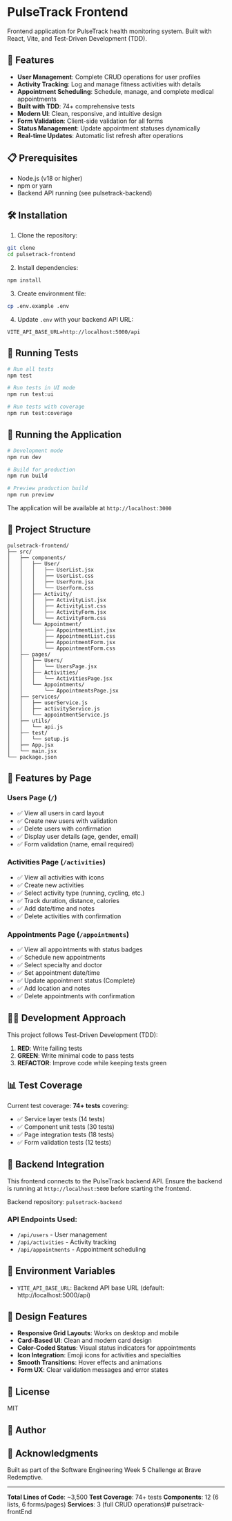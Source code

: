 # PulseTrack Frontend

Frontend application for PulseTrack health monitoring system. Built with React, Vite, and Test-Driven Development (TDD).

## 🚀 Features

- **User Management**: Complete CRUD operations for user profiles
- **Activity Tracking**: Log and manage fitness activities with details
- **Appointment Scheduling**: Schedule, manage, and complete medical appointments
- **Built with TDD**: 74+ comprehensive tests
- **Modern UI**: Clean, responsive, and intuitive design
- **Form Validation**: Client-side validation for all forms
- **Status Management**: Update appointment statuses dynamically
- **Real-time Updates**: Automatic list refresh after operations

## 📋 Prerequisites

- Node.js (v18 or higher)
- npm or yarn
- Backend API running (see pulsetrack-backend)

## 🛠️ Installation

1. Clone the repository:
```bash
git clone 
cd pulsetrack-frontend
```

2. Install dependencies:
```bash
npm install
```

3. Create environment file:
```bash
cp .env.example .env
```

4. Update `.env` with your backend API URL:
```env
VITE_API_BASE_URL=http://localhost:5000/api
```

## 🧪 Running Tests
```bash
# Run all tests
npm test

# Run tests in UI mode
npm run test:ui

# Run tests with coverage
npm run test:coverage
```

## 🏃 Running the Application
```bash
# Development mode
npm run dev

# Build for production
npm run build

# Preview production build
npm run preview
```

The application will be available at `http://localhost:3000`

## 📁 Project Structure
```
pulsetrack-frontend/
├── src/
│   ├── components/
│   │   ├── User/
│   │   │   ├── UserList.jsx
│   │   │   ├── UserList.css
│   │   │   ├── UserForm.jsx
│   │   │   └── UserForm.css
│   │   ├── Activity/
│   │   │   ├── ActivityList.jsx
│   │   │   ├── ActivityList.css
│   │   │   ├── ActivityForm.jsx
│   │   │   └── ActivityForm.css
│   │   └── Appointment/
│   │       ├── AppointmentList.jsx
│   │       ├── AppointmentList.css
│   │       ├── AppointmentForm.jsx
│   │       └── AppointmentForm.css
│   ├── pages/
│   │   ├── Users/
│   │   │   └── UsersPage.jsx
│   │   ├── Activities/
│   │   │   └── ActivitiesPage.jsx
│   │   └── Appointments/
│   │       └── AppointmentsPage.jsx
│   ├── services/
│   │   ├── userService.js
│   │   ├── activityService.js
│   │   └── appointmentService.js
│   ├── utils/
│   │   └── api.js
│   ├── test/
│   │   └── setup.js
│   ├── App.jsx
│   └── main.jsx
└── package.json
```

## 🎨 Features by Page

### Users Page (`/`)
- ✅ View all users in card layout
- ✅ Create new users with validation
- ✅ Delete users with confirmation
- ✅ Display user details (age, gender, email)
- ✅ Form validation (name, email required)

### Activities Page (`/activities`)
- ✅ View all activities with icons
- ✅ Create new activities
- ✅ Select activity type (running, cycling, etc.)
- ✅ Track duration, distance, calories
- ✅ Add date/time and notes
- ✅ Delete activities with confirmation

### Appointments Page (`/appointments`)
- ✅ View all appointments with status badges
- ✅ Schedule new appointments
- ✅ Select specialty and doctor
- ✅ Set appointment date/time
- ✅ Update appointment status (Complete)
- ✅ Add location and notes
- ✅ Delete appointments with confirmation

## 🧑‍💻 Development Approach

This project follows Test-Driven Development (TDD):

1. **RED**: Write failing tests
2. **GREEN**: Write minimal code to pass tests
3. **REFACTOR**: Improve code while keeping tests green

## 📊 Test Coverage

Current test coverage: **74+ tests** covering:
- ✅ Service layer tests (14 tests)
- ✅ Component unit tests (30 tests)
- ✅ Page integration tests (18 tests)
- ✅ Form validation tests (12 tests)

## 🔗 Backend Integration

This frontend connects to the PulseTrack backend API. Ensure the backend is running at `http://localhost:5000` before starting the frontend.

Backend repository: `pulsetrack-backend`

### API Endpoints Used:
- `/api/users` - User management
- `/api/activities` - Activity tracking
- `/api/appointments` - Appointment scheduling

## 📝 Environment Variables

- `VITE_API_BASE_URL`: Backend API base URL (default: http://localhost:5000/api)

## 🎨 Design Features

- **Responsive Grid Layouts**: Works on desktop and mobile
- **Card-Based UI**: Clean and modern card design
- **Color-Coded Status**: Visual status indicators for appointments
- **Icon Integration**: Emoji icons for activities and specialties
- **Smooth Transitions**: Hover effects and animations
- **Form UX**: Clear validation messages and error states



## 📄 License

MIT

## 👤 Author



## 🙏 Acknowledgments

Built as part of the Software Engineering Week 5 Challenge at Brave Redemptive.

---

**Total Lines of Code**: ~3,500
**Test Coverage**: 74+ tests
**Components**: 12 (6 lists, 6 forms/pages)
**Services**: 3 (full CRUD operations)# pulsetrack-frontEnd
